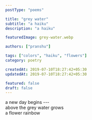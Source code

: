 ```yaml
---
postType: "poems"

title: "grey water"
subtitle: "a haiku"
description: "a haiku"

featuredImage: grey-water.webp

authors: ["pranshu"]

tags: ["colors", "haiku", "flowers"]
category: poetry

createdAt: 2019-07-10T18:27:42+05:30
updatedAt: 2019-07-10T18:27:42+05:30

featured: false
draft: false
---
```


a new day begins ---  
above the grey water grows  
a flower rainbow
